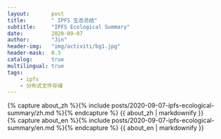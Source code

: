 ```yaml
---
layout:       post
title:        " IPFS 生态总结"
subtitle:     "IPFS Ecological Summary"
date:         2020-09-07
author:       "Jin"
header-img:   "img/activiti/bg1.jpg"
header-mask:  0.3
catalog:      true
multilingual: true
tags:
    - ipfs
    - 分布式文件存储
---
```


<!-- Chinese Version -->
<div class="zh post-container">
    {% capture about_zh %}{% include posts/2020-09-07-ipfs-ecological-summary/zh.md %}{% endcapture %}
    {{ about_zh | markdownify }}
</div>

<!-- English Version -->
<div class="en post-container">
    {% capture about_en %}{% include posts/2020-09-07-ipfs-ecological-summary/en.md %}{% endcapture %}
    {{ about_en | markdownify }}
</div>